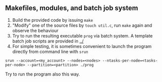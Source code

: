 ## Makefiles, modules, and batch job system

1. Build the provided code by issuing `make`
2. "Modify" one of the source files by `touch util.c`, run `make` again and observe 
   the behaviour
3. Try to run the resulting executable `prog` via batch system. A template batch job 
   scripts are provided in [../](../)
4. For simple testing, it is sometimes convenient to launch the program directly 
   from command line with `srun`
```
srun --account=<my_account> --nodes=<nodes> --ntasks-per-node=<tasks-per-node> --partition=<partition> ./prog
```
   Try to run the program also this way.
